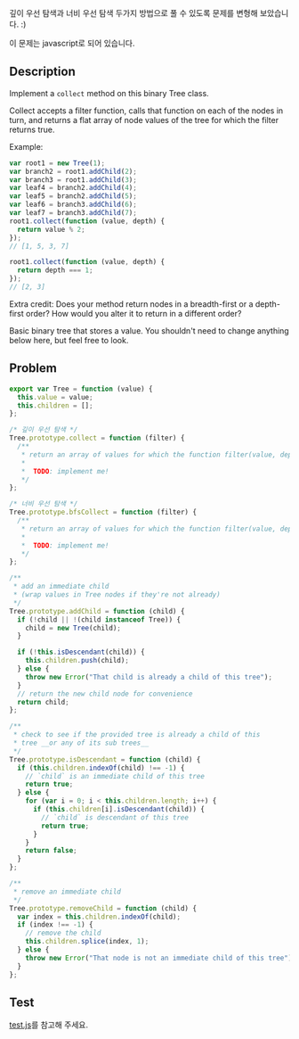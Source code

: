 깊이 우선 탐색과 너비 우선 탐색 두가지 방법으로 풀 수 있도록 문제를 변형해 보았습니다. :)

이 문제는 javascript로 되어 있습니다.

## Description

Implement a `collect` method on this binary Tree class.

Collect accepts a filter function, calls that function on each of the nodes in turn,
and returns a flat array of node values of the tree for which the filter returns true.

Example:

```js
var root1 = new Tree(1);
var branch2 = root1.addChild(2);
var branch3 = root1.addChild(3);
var leaf4 = branch2.addChild(4);
var leaf5 = branch2.addChild(5);
var leaf6 = branch3.addChild(6);
var leaf7 = branch3.addChild(7);
root1.collect(function (value, depth) {
  return value % 2;
});
// [1, 5, 3, 7]

root1.collect(function (value, depth) {
  return depth === 1;
});
// [2, 3]
```

Extra credit: Does your method return nodes in a breadth-first or a depth-first order?
How would you alter it to return in a different order?

Basic binary tree that stores a value.
You shouldn't need to change anything below here, but feel free to look.

## Problem

```js
export var Tree = function (value) {
  this.value = value;
  this.children = [];
};

/* 깊이 우선 탐색 */
Tree.prototype.collect = function (filter) {
  /**
   * return an array of values for which the function filter(value, depth) returns true
   *
   *  TODO: implement me!
   */
};

/* 너비 우선 탐색 */
Tree.prototype.bfsCollect = function (filter) {
  /**
   * return an array of values for which the function filter(value, depth) returns true
   *
   *  TODO: implement me!
   */
};

/**
 * add an immediate child
 * (wrap values in Tree nodes if they're not already)
 */
Tree.prototype.addChild = function (child) {
  if (!child || !(child instanceof Tree)) {
    child = new Tree(child);
  }

  if (!this.isDescendant(child)) {
    this.children.push(child);
  } else {
    throw new Error("That child is already a child of this tree");
  }
  // return the new child node for convenience
  return child;
};

/**
 * check to see if the provided tree is already a child of this
 * tree __or any of its sub trees__
 */
Tree.prototype.isDescendant = function (child) {
  if (this.children.indexOf(child) !== -1) {
    // `child` is an immediate child of this tree
    return true;
  } else {
    for (var i = 0; i < this.children.length; i++) {
      if (this.children[i].isDescendant(child)) {
        // `child` is descendant of this tree
        return true;
      }
    }
    return false;
  }
};

/**
 * remove an immediate child
 */
Tree.prototype.removeChild = function (child) {
  var index = this.children.indexOf(child);
  if (index !== -1) {
    // remove the child
    this.children.splice(index, 1);
  } else {
    throw new Error("That node is not an immediate child of this tree");
  }
};
```

## Test

[test.js](./test.js)를 참고해 주세요.
